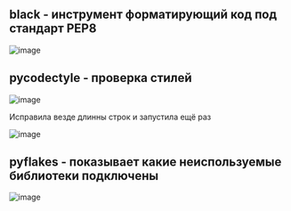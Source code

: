 ## black - инструмент форматирующий код под стандарт PEP8
![image](https://user-images.githubusercontent.com/87560970/151745548-a31aa112-832a-49fe-af6d-c2996648c2d1.png)
## pycodectyle - проверка стилей
![image](https://user-images.githubusercontent.com/87560970/151745064-f45cea0a-00fe-4334-b59f-0578deaf5d48.png)

Исправила везде длинны строк и запустила ещё раз

![image](https://user-images.githubusercontent.com/87560970/151745161-1d13752d-a37c-4480-b147-0aab2286e38a.png)
## pyflakes - показывает какие неиспользуемые библиотеки подключены
![image](https://user-images.githubusercontent.com/87560970/151745501-1612ea3e-7383-46a8-a841-b0c6d8c1b0e5.png)
